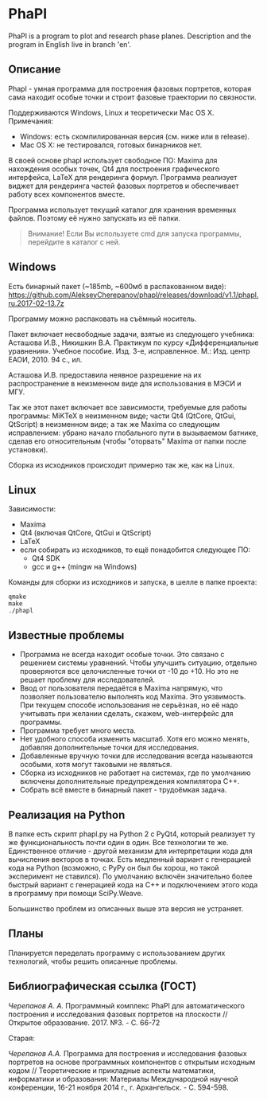 # PhaPl

PhaPl is a program to plot and research phase planes. Description and the program in English live in branch 'en'.

## Описание

Phapl - умная программа для построения фазовых портретов, которая сама находит особые точки и строит фазовые траектории по связности.

Поддерживаются Windows, Linux и теоретически Mac OS X. Примечания:
- Windows: есть скомпилированная версия (см. ниже или в release).
- Mac OS X: не тестировался, готовых бинарников нет.

В своей основе phapl использует свободное ПО: Maxima для нахождения особых точек, Qt4 для построения графического интерфейса, LaTeX для рендеринга формул. Программа реализует виджет для рендеринга частей фазовых портретов и обеспечивает работу всех компонентов вместе.

Программа использует текущий каталог для хранения временных файлов. Поэтому её нужно запускать из её папки.

> Внимание! Если Вы используете cmd для запуска программы, перейдите в каталог с ней.

## Windows

Есть бинарный пакет (~185mb, ~600мб в распакованном виде):
https://github.com/AlekseyCherepanov/phapl/releases/download/v1.1/phapl.ru.2017-02-13.7z

Программу можно распаковать на съёмный носитель.

Пакет включает несвободные задачи, взятые из следующего учебника:
Асташова И.В., Никишкин В.А. Практикум по курсу «Дифференциальные уравнения». Учебное пособие. Изд. 3-е, исправленное. М.: Изд. центр ЕАОИ, 2010. 94 с., ил.

Асташова И.В. предоставила неявное разрешение на их распространение в неизменном виде для использования в МЭСИ и МГУ.

Так же этот пакет включает все зависимости, требуемые для работы программы: MiKTeX в неизменном виде; части Qt4 (QtCore, QtGui, QtScript) в неизменном виде; а так же Maxima со следующим исправлением: убрано начало глобального пути в вызываемом батнике, сделав его относительным (чтобы "оторвать" Maxima от папки после установки).

Сборка из исходников происходит примерно так же, как на Linux.

## Linux

Зависимости:
- Maxima
- Qt4 (включая QtCore, QtGui и QtScript)
- LaTeX
- если собирать из исходников, то ещё понадобится следующее ПО:
  - Qt4 SDK
  - gcc и g++ (mingw на Windows)

Команды для сборки из исходников и запуска, в шелле в папке проекта:
```shell
qmake
make
./phapl
```

## Известные проблемы

- Программа не всегда находит особые точки. Это связано с решением системы уравнений. Чтобы улучшить ситуацию, отдельно проверяются все целочисленные точки от -10 до +10. Но это не решает проблему для исследователей.
- Ввод от пользователя передаётся в Maxima напрямую, что позволяет пользователю выполнять код Maxima. Это уязвимость. При текущем способе использования не серьёзная, но её надо учитывать при желании сделать, скажем, web-интерфейс для программы.
- Программа требует много места.
- Нет удобного способа изменить масштаб. Хотя его можно менять, добавляя дополнительные точки для исследования.
- Добавленные вручную точки для исследования всегда называются особыми, хотя могут таковыми не являться.
- Сборка из исходников не работает на системах, где по умолчанию включены дополнительные предупреждения компилятора C++.
- Собрать всё вместе в бинарный пакет - трудоёмкая задача.

## Реализация на Python

В папке есть скрипт phapl.py на Python 2 с PyQt4, который реализует ту же функциональность почти один в один. Все технологии те же. Единственное отличие - другой механизм для интерпретации кода для вычисления векторов в точках. Есть медленный вариант с генерацией кода на Python (возможно, с PyPy он был бы хорош, но такой эксперимент не ставился). По умолчанию включён значительно более быстрый вариант с генерацией кода на C++ и подключением этого кода в программу при помощи SciPy.Weave.

Большинство проблем из описанных выше эта версия не устраняет.

## Планы

Планируется переделать программу с использованием других технологий, чтобы решить описанные проблемы.

## Библиографическая ссылка (ГОСТ)

*Черепанов А. А.* Программный комплекс PhaPl для автоматического построения и исследования фазовых портретов на плоскости // Открытое образование. 2017. №3. - С. 66-72

Старая:

*Черепанов А.А.* Программа для построения и исследования фазовых портретов на основе программных компонентов с открытым исходным кодом // Теоретические и прикладные аспекты математики, информатики и образования: Материалы Международной научной конференции, 16-21 ноября 2014 г., г. Архангельск. - С. 594-598.
